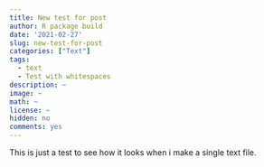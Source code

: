 ```yaml
---
title: New test for post
author: R package build
date: '2021-02-27'
slug: new-test-for-post
categories: ["Text"]
tags:
  - text
  - Test with whitespaces
description: ~
image: ~
math: ~
license: ~
hidden: no
comments: yes
---
```

This is just a test to see how it looks when i make a single text file.